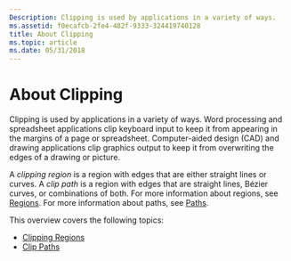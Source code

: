```yaml
---
Description: Clipping is used by applications in a variety of ways.
ms.assetid: f0ecafcb-2fe4-482f-9333-324419740128
title: About Clipping
ms.topic: article
ms.date: 05/31/2018
---
```


# About Clipping

Clipping is used by applications in a variety of ways. Word processing and spreadsheet applications clip keyboard input to keep it from appearing in the margins of a page or spreadsheet. Computer-aided design (CAD) and drawing applications clip graphics output to keep it from overwriting the edges of a drawing or picture.

A *clipping region* is a region with edges that are either straight lines or curves. A *clip path* is a region with edges that are straight lines, Bézier curves, or combinations of both. For more information about regions, see [Regions](regions.md). For more information about paths, see [Paths](paths.md).

This overview covers the following topics:

-   [Clipping Regions](clipping-regions.md)
-   [Clip Paths](clip-paths.md)

 

 



